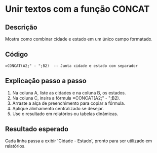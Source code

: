 # Unir textos com a função CONCAT

## Descrição
Mostra como combinar cidade e estado em um único campo formatado.

## Código
```excel
=CONCAT(A2;" - ";B2)  -- Junta cidade e estado com separador
```

## Explicação passo a passo
1. Na coluna A, liste as cidades e na coluna B, os estados.
2. Na coluna C, insira a fórmula =CONCAT(A2;" - ";B2).
3. Arraste a alça de preenchimento para copiar a fórmula.
4. Aplique alinhamento centralizado se desejar.
5. Use o resultado em relatórios ou tabelas dinâmicas.

## Resultado esperado
Cada linha passa a exibir 'Cidade - Estado', pronto para ser utilizado em relatórios.
